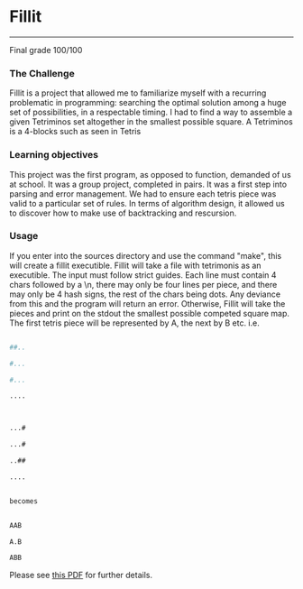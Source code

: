 # **Fillit**
_________________________________

Final grade 100/100
### The Challenge 
Fillit is a project that allowed me to familiarize myself with a recurring
problematic in programming: searching the optimal solution among a huge set of possibilities, in a respectable timing. I had to find a way to
assemble a given Tetriminos set altogether in the smallest possible square. A Tetriminos is a 4-blocks such as seen in Tetris
### Learning objectives 
This project was the first program, as opposed to function, demanded of us at school. It was a group project, completed in pairs. It was a first step into parsing and error management. We had to ensure each tetris piece was valid to a particular set of rules. In terms of algorithm design, it allowed us to discover how to make use of backtracking and rescursion. 
### Usage
If you enter into the sources directory and use the command "make", this will create a fillit executible. 
Fillit will take a file with tetrimonis as an executible. The input must follow strict guides. Each line must contain 4 chars followed by a \n, there may only be four lines per piece, and there may only be 4 hash signs, the rest of the chars being dots. Any deviance from this and the program will return an error. 
Otherwise, Fillit will take the pieces and print on the stdout the smallest possible competed square map. The first tetris piece will be represented by A, the next by B etc. 
i.e.

```bash

##..

#...

#...

....



...#

...#

..##

....


becomes


AAB

A.B

ABB
```


Please see [this PDF](https://github.com/finolacahill/fillit/blob/master/fillit.en.pdf) for further details. 
